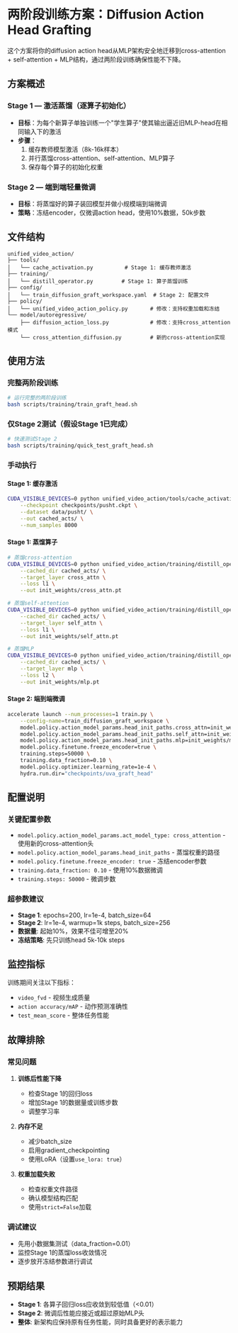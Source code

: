 # 两阶段训练方案：Diffusion Action Head Grafting

这个方案将你的diffusion action head从MLP架构安全地迁移到cross-attention + self-attention + MLP结构，通过两阶段训练确保性能不下降。

## 方案概述

### Stage 1 — 激活蒸馏（逐算子初始化）
- **目标**：为每个新算子单独训练一个"学生算子"使其输出逼近旧MLP-head在相同输入下的激活
- **步骤**：
  1. 缓存教师模型激活（8k-16k样本）
  2. 并行蒸馏cross-attention、self-attention、MLP算子
  3. 保存每个算子的初始化权重

### Stage 2 — 端到端轻量微调
- **目标**：将蒸馏好的算子装回模型并做小规模端到端微调
- **策略**：冻结encoder，仅微调action head，使用10%数据，50k步数

## 文件结构

```
unified_video_action/
├── tools/
│   └── cache_activation.py          # Stage 1: 缓存教师激活
├── training/
│   └── distill_operator.py         # Stage 1: 算子蒸馏训练
├── config/
│   └── train_diffusion_graft_workspace.yaml  # Stage 2: 配置文件
├── policy/
│   └── unified_video_action_policy.py       # 修改：支持权重加载和冻结
└── model/autoregressive/
    ├── diffusion_action_loss.py             # 修改：支持cross_attention模式
    └── cross_attention_diffusion.py         # 新的cross-attention实现
```

## 使用方法

### 完整两阶段训练

```bash
# 运行完整的两阶段训练
bash scripts/training/train_graft_head.sh
```

### 仅Stage 2测试（假设Stage 1已完成）

```bash
# 快速测试Stage 2
bash scripts/training/quick_test_graft_head.sh
```

### 手动执行

#### Stage 1: 缓存激活
```bash
CUDA_VISIBLE_DEVICES=0 python unified_video_action/tools/cache_activation.py \
    --checkpoint checkpoints/pusht.ckpt \
    --dataset data/pusht/ \
    --out cached_acts/ \
    --num_samples 8000
```

#### Stage 1: 蒸馏算子
```bash
# 蒸馏cross-attention
CUDA_VISIBLE_DEVICES=0 python unified_video_action/training/distill_operator.py \
    --cached_dir cached_acts/ \
    --target_layer cross_attn \
    --loss l1 \
    --out init_weights/cross_attn.pt

# 蒸馏self-attention
CUDA_VISIBLE_DEVICES=0 python unified_video_action/training/distill_operator.py \
    --cached_dir cached_acts/ \
    --target_layer self_attn \
    --loss l1 \
    --out init_weights/self_attn.pt

# 蒸馏MLP
CUDA_VISIBLE_DEVICES=0 python unified_video_action/training/distill_operator.py \
    --cached_dir cached_acts/ \
    --target_layer mlp \
    --loss l2 \
    --out init_weights/mlp.pt
```

#### Stage 2: 端到端微调
```bash
accelerate launch --num_processes=1 train.py \
    --config-name=train_diffusion_graft_workspace \
    model.policy.action_model_params.head_init_paths.cross_attn=init_weights/cross_attn.pt \
    model.policy.action_model_params.head_init_paths.self_attn=init_weights/self_attn.pt \
    model.policy.action_model_params.head_init_paths.mlp=init_weights/mlp.pt \
    model.policy.finetune.freeze_encoder=true \
    training.steps=50000 \
    training.data_fraction=0.10 \
    model.policy.optimizer.learning_rate=1e-4 \
    hydra.run.dir="checkpoints/uva_graft_head"
```

## 配置说明

### 关键配置参数

- `model.policy.action_model_params.act_model_type: cross_attention` - 使用新的cross-attention头
- `model.policy.action_model_params.head_init_paths` - 蒸馏权重的路径
- `model.policy.finetune.freeze_encoder: true` - 冻结encoder参数
- `training.data_fraction: 0.10` - 使用10%数据微调
- `training.steps: 50000` - 微调步数

### 超参数建议

- **Stage 1**: epochs=200, lr=1e-4, batch_size=64
- **Stage 2**: lr=1e-4, warmup=1k steps, batch_size=256
- **数据量**: 起始10%，效果不佳可增至20%
- **冻结策略**: 先只训练head 5k-10k steps

## 监控指标

训练期间关注以下指标：
- `video_fvd` - 视频生成质量
- `action accuracy/mAP` - 动作预测准确性
- `test_mean_score` - 整体任务性能

## 故障排除

### 常见问题

1. **训练后性能下降**
   - 检查Stage 1的回归loss
   - 增加Stage 1的数据量或训练步数
   - 调整学习率

2. **内存不足**
   - 减少batch_size
   - 启用gradient_checkpointing
   - 使用LoRA（设置`use_lora: true`）

3. **权重加载失败**
   - 检查权重文件路径
   - 确认模型结构匹配
   - 使用`strict=False`加载

### 调试建议

- 先用小数据集测试（data_fraction=0.01）
- 监控Stage 1的蒸馏loss收敛情况
- 逐步放开冻结参数进行调试

## 预期结果

- **Stage 1**: 各算子回归loss应收敛到较低值（<0.01）
- **Stage 2**: 微调后性能应接近或超过原始MLP头
- **整体**: 新架构应保持原有任务性能，同时具备更好的表示能力
